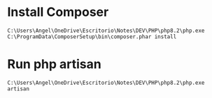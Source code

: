 # Install Composer
` C:\Users\Angel\OneDrive\Escritorio\Notes\DEV\PHP\php8.2\php.exe C:\ProgramData\ComposerSetup\bin\composer.phar install `

# Run php artisan
` C:\Users\Angel\OneDrive\Escritorio\Notes\DEV\PHP\php8.2\php.exe artisan `